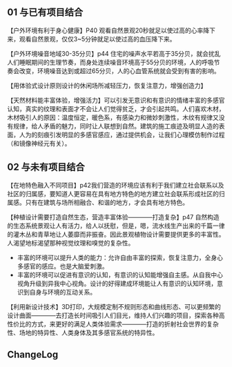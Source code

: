 ## 01 与已有项目结合

【户外环境有利于身心健康】P40 观看自然景观20秒就足以使过高的心率降下来，观看自然景观，仅仅3~5分钟就足以使过高的血压降下来。

【户外环境噪音地域30-35分贝】p44 住宅的噪声水平若高于35分贝，就会扰乱人们睡眠期间的生理节奏，而身处连续噪音环境高于55分贝的环境，人的呼吸节奏会改变，环境噪音达到或超过65分贝，人的心血管系统就会受到有害的影响。

【用体验式设计原则设计的休闲场所减轻压力，恢复注意力，增强创造力】

【天然材料能丰富体验，增强活力】可以引发无意识和有意识的情绪丰富的多感官认知，真实的纹理和表面才不会让人们觉得贫乏，才会引起共鸣。人们喜欢木材，木材吸引人的原因：温度恒定，暖色系，有感染力和微妙刺激性，木纹有规律又没有规律，给人矛盾的魅力，同时让人联想到自然。建筑的施工痕迹及明显人造的表面，人为的刻痕引发明显的多感官感应，通过提供机会，让我们心理模仿制作过程（和镜像神经元有关）。


## 02 与未有项目结合

【在地特色融入不同项目】p42我们营造的环境应该有利于我们建立社会联系以及社区的归属感，要知道人更容易在具有地方特色的地方建立社会联系形成社区的归属感。只有在建筑与场所相融合、和谐的地方，才会具有地方特色。

【种植设计需要打造自然生态，营造丰富体验————打造复杂】p47 自然构造的生态系统景观让人有活力，给人以抚慰，但是，嗯，流水线生产出来的千篇一律的灌木丛和青草地让人萎靡而非振奋。因此景观植物设计需要提供更多的丰富性。人渴望地标渴望那种视觉纹理和嗅觉的复杂性。

- 丰富的环境可以提升人类的能力：允许自由丰富的探索，恢复注意力，全身心多感官的感应。也是大脑爱刺激。
- 丰富的环境可以促进有意识的认知，有意识的认知能增强自主感。从自我中心视角升级到异我中心视角。设计的好得建成环境能让人有意识的认知环境，意识到自身与环境的互动关系。

【利用新设计技术】3D打印，大规模定制不规则形态和曲线形态、可以更频繁的设计曲面————去打造长时间吸引人们目光，维持人们兴趣的项目，探索各种高性价比的方式，来更好的满足人类体验需求————打造的折射社会世界的复杂性、场地的特异性、人类身体及其多感官系统的特异性。


## ChangeLog
